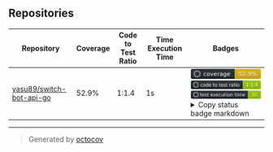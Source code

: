 ## Repositories

| Repository | Coverage | Code to Test Ratio | Time Execution Time | Badges |
| --- | --- | --- | --- | --- |
| [yasu89/switch-bot-api-go](https://github.com/yasu89/switch-bot-api-go) | 52.9% | 1:1.4 | 1s | ![yasu89/switch-bot-api-go](https://raw.githubusercontent.com/yasu89/octocovs/main/badges/yasu89/switch-bot-api-go/coverage.svg) ![yasu89/switch-bot-api-go](https://raw.githubusercontent.com/yasu89/octocovs/main/badges/yasu89/switch-bot-api-go/ratio.svg) ![yasu89/switch-bot-api-go](https://raw.githubusercontent.com/yasu89/octocovs/main/badges/yasu89/switch-bot-api-go/time.svg) <details><summary>Copy status badge markdown</summary>```![Coverage](https://raw.githubusercontent.com/yasu89/octocovs/main/badges/yasu89/switch-bot-api-go/coverage.svg)```<br>```![Code to Test Ratio](https://raw.githubusercontent.com/yasu89/octocovs/main/badges/yasu89/switch-bot-api-go/ratio.svg)```<br>```![Test Execution Time](https://raw.githubusercontent.com/yasu89/octocovs/main/badges/yasu89/switch-bot-api-go/time.svg)```</details> |

---

> Generated by [octocov](https://github.com/k1LoW/octocov)
